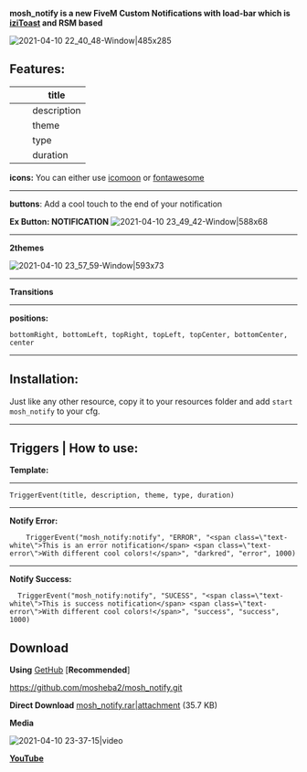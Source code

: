 **mosh_notify is a new FiveM Custom Notifications with load-bar which is [iziToast](https://izitoast.marcelodolza.com/) and RSM based** 


![2021-04-10 22_40_48-Window|485x285](upload://jlE6aNp5oHHyJHhBomPJKtCUnC0.png) 

**Features:**
-
|||title|
|---|---|---|
|||description|
|||theme|
|||type|
|||duration|

**icons:** You can either use [icomoon](https://icomoon.io/) or [fontawesome](https://fontawesome.com/)
__________
**buttons**: Add a cool touch to the end of your notification 

**Ex Button: NOTIFICATION**
![2021-04-10 23_49_42-Window|588x68](upload://sVFJ2bP1eAWOyakJm0405qjuU5h.png) 
__________
**2themes**

![2021-04-10 23_57_59-Window|593x73](upload://LqHehH71VubFmyxHBXlRITOmP0.png) 
__________
**Transitions**
__________
**positions:**

`bottomRight, bottomLeft, topRight, topLeft, topCenter, bottomCenter, center`
 
__________


**Installation:**
-
Just like any other resource, copy it to your resources folder and add `start mosh_notify` to your cfg.

______
Triggers | How to use:
-
**Template:**
____
`TriggerEvent(title, description, theme, type, duration)`
____
**Notify Error:**

```
    TriggerEvent("mosh_notify:notify", "ERROR", "<span class=\"text-white\">This is an error notification</span> <span class=\"text-error\">With different cool colors!</span>", "darkred", "error", 1000)

```
____
**Notify Success:**
```
  TriggerEvent("mosh_notify:notify", "SUCESS", "<span class=\"text-white\">This is success notification</span> <span class=\"text-error\">With different cool colors!</span>", "success", "success", 1000)

```
Download
-

**Using** [GetHub](https://github.com/mosheba2/mosh_notify.git) [**Recommended**]

https://github.com/mosheba2/mosh_notify.git

**Direct Download**
[mosh_notify.rar|attachment](upload://bGFSSlHbCmYjTl8LlMRiRmKV11L.rar) (35.7 KB) 


**Media**


![2021-04-10 23-37-15|video](upload://xz4tsbs3hmbGqmVAt4L6ClEZoDI.mp4) 

**[YouTube](https://youtu.be/R-rECCIBsNw)**
